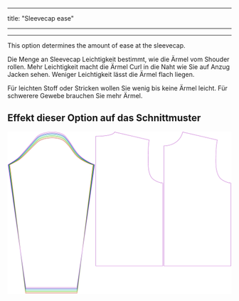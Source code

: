 - - -
title: "Sleevecap ease"
- - -

---

This option determines the amount of ease at the sleevecap.

<Note>

Die Menge an Sleevecap Leichtigkeit bestimmt, wie die Ärmel vom Shouder rollen.
Mehr Leichtigkeit macht die Ärmel Curl in die Naht wie Sie auf Anzug Jacken sehen. Weniger Leichtigkeit lässt die Ärmel flach liegen.

Für leichten Stoff oder Stricken wollen Sie wenig bis keine Ärmel leicht. Für schwerere Gewebe brauchen Sie mehr Ärmel.

</Note>

## Effekt dieser Option auf das Schnittmuster

![This image shows the effect of this option by superimposing several variants that have a different value for this option](brian_sleevecapease_sample.svg "Effect of this option on the pattern")
